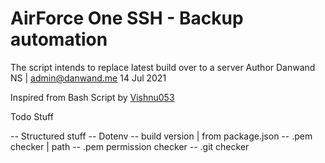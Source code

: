
  AirForce One SSH - Backup automation
  ================



The script intends to replace latest build over to a server 
Author Danwand NS | admin@danwand.me
14 Jul 2021


Inspired from Bash Script by [Vishnu053](https://github.com/Vishnu053)


Todo Stuff
 
--  Structured stuff
--  Dotenv
--  build version | from package.json
-- .pem checker  | path
-- .pem permission checker 
-- .git checker